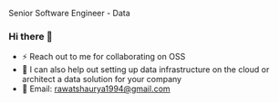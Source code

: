 Senior Software Engineer - Data

### Hi there 👋

- ⚡ Reach out to me for collaborating on OSS
- 💬 I can also help out setting up data infrastructure on the cloud or architect a data solution for your company
- 📧 Email:  rawatshaurya1994@gmail.com
